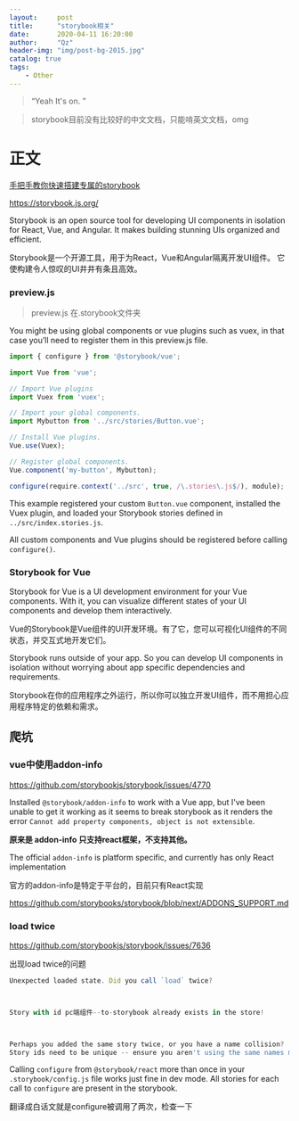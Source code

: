 ```yaml
---
layout:     post
title:      "storybook相关"
date:       2020-04-11 16:20:00
author:     "Qz"
header-img: "img/post-bg-2015.jpg"
catalog: true
tags:
    - Other
---
```


> “Yeah It's on. ”
>



>storybook目前没有比较好的中文文档，只能啃英文文档，omg




# 正文



[手把手教你快速搭建专属的storybook]( https://juejin.im/post/5c307916e51d4551e418baa0#heading-7 )



 https://storybook.js.org/ 



 Storybook is an open source tool for developing UI components in isolation for React, Vue, and Angular. It makes building stunning UIs organized and efficient. 



Storybook是一个开源工具，用于为React，Vue和Angular隔离开发UI组件。 它使构建令人惊叹的UI井井有条且高效。



###  preview.js 



> preview.js 在.storybook文件夹



You might be using global components or vue plugins such as vuex, in that case you’ll need to register them in this preview.js file.



```js
import { configure } from '@storybook/vue';

import Vue from 'vue';

// Import Vue plugins
import Vuex from 'vuex';

// Import your global components.
import Mybutton from '../src/stories/Button.vue';

// Install Vue plugins.
Vue.use(Vuex);

// Register global components.
Vue.component('my-button', Mybutton);

configure(require.context('../src', true, /\.stories\.js$/), module);
```



This example registered your custom `Button.vue` component, installed the Vuex plugin, and loaded your Storybook stories defined in `../src/index.stories.js`.



All custom components and Vue plugins should be registered before calling `configure()`.



### Storybook for Vue



Storybook for Vue is a UI development environment for your Vue components. With it, you can visualize different states of your UI components and develop them interactively.



Vue的Storybook是Vue组件的UI开发环境。有了它，您可以可视化UI组件的不同状态，并交互式地开发它们。




 Storybook runs outside of your app. So you can develop UI components in isolation without worrying about app specific dependencies and requirements.



Storybook在你的应用程序之外运行，所以你可以独立开发UI组件，而不用担心应用程序特定的依赖和需求。





## 爬坑





###  vue中使用addon-info 



[ https://github.com/storybookjs/storybook/issues/4770 ]( https://github.com/storybookjs/storybook/issues/4770 )





Installed `@storybook/addon-info` to work with a Vue app, but I've been unable to get it working as it seems to break storybook as it renders the error `Cannot add property components, object is not extensible`.



**原来是 addon-info 只支持react框架，不支持其他。**



 The official `addon-info` is platform specific, and currently has only React implementation

 官方的addon-info是特定于平台的，目前只有React实现





[ https://github.com/storybooks/storybook/blob/next/ADDONS_SUPPORT.md ]( https://github.com/storybooks/storybook/blob/next/ADDONS_SUPPORT.md )







### load twice

[ https://github.com/storybookjs/storybook/issues/7636 ]( https://github.com/storybookjs/storybook/issues/7636 )



出现load twice的问题



```js
Unexpected loaded state. Did you call `load` twice?



Story with id pc端组件--to-storybook already exists in the store!



Perhaps you added the same story twice, or you have a name collision?
Story ids need to be unique -- ensure you aren't using the same names modulo url-sanitization.
```





Calling `configure` from `@storybook/react` more than once in your `.storybook/config.js` file works just fine in dev mode. All stories for each call to `configure` are present in the storybook.



翻译成白话文就是configure被调用了两次，检查一下




 